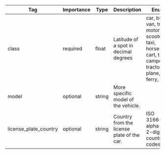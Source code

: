 | Tag                   | Importance   | Type    | Description                                      | Enum                                                                                                         | Example |
|-----------------------|--------------|---------|--------------------------------------------------|--------------------------------------------------------------------------------------------------------------|---------|
| class                 | required  | float   | Latitude of a spot in decimal degrees            | car, bus, van, truck, motorbike, scooter, taxi, horse-cart, train, camper, tractor, plane, ferry, boat       |         |
| model                 | optional  | string  | More specific model of the vehicle.              |                                                                                                              |         |
| license_plate_country | optional  | string  | Country from the license plate of the car.       | ISO 3166-1 alpha-2 2-digit country codes                                                                     |         |
